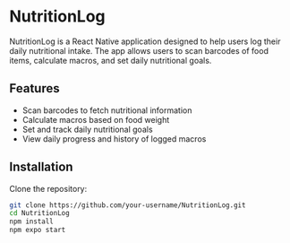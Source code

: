 # NutritionLog

NutritionLog is a React Native application designed to help users log their daily nutritional intake. The app allows users to scan barcodes of food items, calculate macros, and set daily nutritional goals.

## Features

- Scan barcodes to fetch nutritional information
- Calculate macros based on food weight
- Set and track daily nutritional goals
- View daily progress and history of logged macros

## Installation

Clone the repository:

   ```bash
   git clone https://github.com/your-username/NutritionLog.git
   cd NutritionLog
   npm install
   npm expo start
   ```
